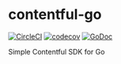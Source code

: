 # contentful-go

[![CircleCI](https://circleci.com/gh/janivihervas/contentful-go.svg?style=svg)](https://circleci.com/gh/janivihervas/contentful-go)
[![codecov](https://codecov.io/gh/janivihervas/contentful-go/branch/master/graph/badge.svg)](https://codecov.io/gh/janivihervas/contentful-go)
[![GoDoc](https://godoc.org/github.com/janivihervas/contentful-go?status.svg)](https://godoc.org/github.com/janivihervas/contentful-go)

Simple Contentful SDK for Go
